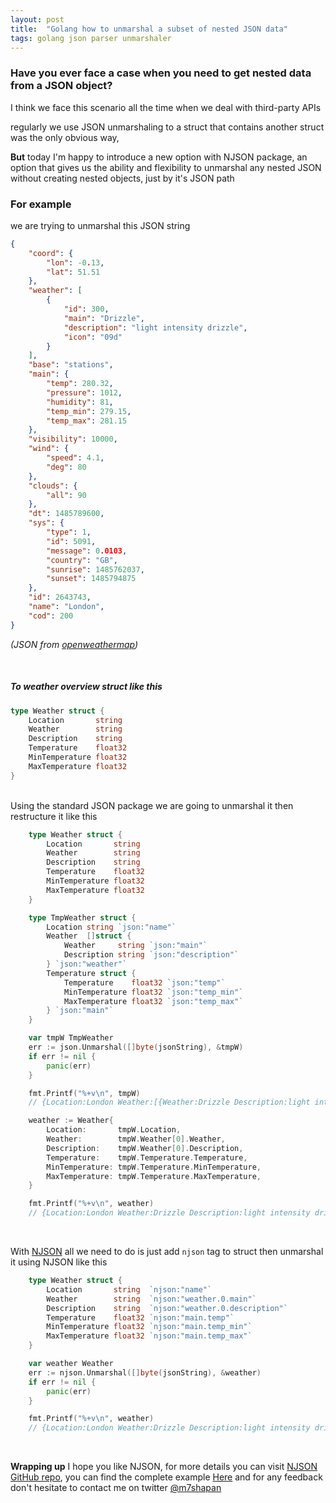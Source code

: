 ```yaml
---
layout: post
title:  "Golang how to unmarshal a subset of nested JSON data"
tags: golang json parser unmarshaler
---
```


### Have you ever face a case when you need to get nested data from a JSON object?

I think we face this scenario all the time when we deal with third-party APIs

regularly we use JSON unmarshaling to a struct that contains another struct was the only obvious way, 

__But__ today I'm happy to introduce a new option with NJSON package, an option that gives us the ability and flexibility to unmarshal any nested JSON without creating nested objects, just by it's JSON path

### For example 
we are trying to unmarshal this JSON  string 
```json
{
    "coord": {
        "lon": -0.13,
        "lat": 51.51
    },
    "weather": [
        {
            "id": 300,
            "main": "Drizzle",
            "description": "light intensity drizzle",
            "icon": "09d"
        }
    ],
    "base": "stations",
    "main": {
        "temp": 280.32,
        "pressure": 1012,
        "humidity": 81,
        "temp_min": 279.15,
        "temp_max": 281.15
    },
    "visibility": 10000,
    "wind": {
        "speed": 4.1,
        "deg": 80
    },
    "clouds": {
        "all": 90
    },
    "dt": 1485789600,
    "sys": {
        "type": 1,
        "id": 5091,
        "message": 0.0103,
        "country": "GB",
        "sunrise": 1485762037,
        "sunset": 1485794875
    },
    "id": 2643743,
    "name": "London",
    "cod": 200
}
```
_(JSON from [openweathermap](https://samples.openweathermap.org/data/2.5/weather?q=London,uk&appid=439d4b804bc8187953eb36d2a8c26a02))_

<br />

##### To weather overview struct like this

```go
type Weather struct {
    Location       string  
    Weather        string  
    Description    string  
    Temperature    float32 
    MinTemperature float32 
    MaxTemperature float32 
}
```

<br />
Using the standard JSON package we are going to unmarshal it then restructure it like this

```go
    type Weather struct {
		Location       string
		Weather        string
		Description    string
		Temperature    float32
		MinTemperature float32
		MaxTemperature float32
	}

	type TmpWeather struct {
		Location string `json:"name"`
		Weather  []struct {
			Weather     string `json:"main"`
			Description string `json:"description"`
		} `json:"weather"`
		Temperature struct {
			Temperature    float32 `json:"temp"`
			MinTemperature float32 `json:"temp_min"`
			MaxTemperature float32 `json:"temp_max"`
		} `json:"main"`
	}

	var tmpW TmpWeather
	err := json.Unmarshal([]byte(jsonString), &tmpW)
	if err != nil {
		panic(err)
	}

    fmt.Printf("%+v\n", tmpW)
    // {Location:London Weather:[{Weather:Drizzle Description:light intensity drizzle}] Temperature:{Temperature:280.32 MinTemperature:279.15 MaxTemperature:281.15}}

	weather := Weather{
		Location:       tmpW.Location,
		Weather:        tmpW.Weather[0].Weather,
		Description:    tmpW.Weather[0].Description,
		Temperature:    tmpW.Temperature.Temperature,
		MinTemperature: tmpW.Temperature.MinTemperature,
		MaxTemperature: tmpW.Temperature.MaxTemperature,
	}

    fmt.Printf("%+v\n", weather)
    // {Location:London Weather:Drizzle Description:light intensity drizzle Temperature:280.32 MinTemperature:279.15 MaxTemperature:281.15}
```
<br />

With [NJSON](https://github.com/m7shapan/njson) all we need to do is just add `njson` tag to struct
then unmarshal it using NJSON like this

```go
    type Weather struct {
		Location       string  `njson:"name"`
		Weather        string  `njson:"weather.0.main"`
		Description    string  `njson:"weather.0.description"`
		Temperature    float32 `njson:"main.temp"`
		MinTemperature float32 `njson:"main.temp_min"`
		MaxTemperature float32 `njson:"main.temp_max"`
	}

	var weather Weather
	err := njson.Unmarshal([]byte(jsonString), &weather)
	if err != nil {
		panic(err)
	}

    fmt.Printf("%+v\n", weather)
    // {Location:London Weather:Drizzle Description:light intensity drizzle Temperature:280.32 MinTemperature:279.15 MaxTemperature:281.15}
```

<br />

__Wrapping up__
I hope you like NJSON, for more details you can visit [NJSON GitHub repo](https://github.com/m7shapan/njson), you can find the complete example [Here](https://gist.github.com/m7shapan/e00cb6641f5ee7a468485bf8e89638b1) and for any feedback don't hesitate to contact me on twitter [@m7shapan](https://twitter.com/M7Shapan)


